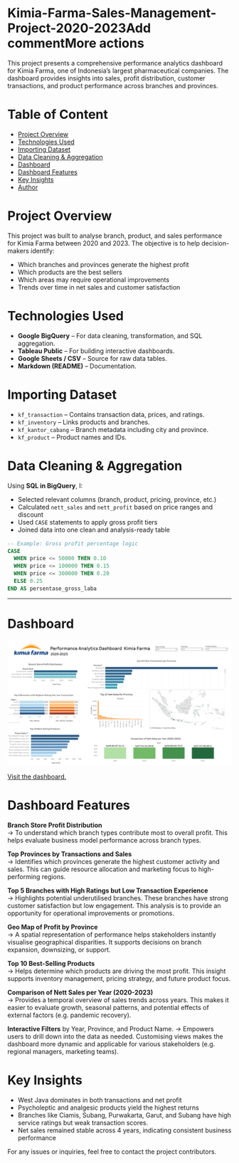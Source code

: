 # Kimia-Farma-Sales-Management-Project-2020-2023Add commentMore actions
This project presents a comprehensive performance analytics dashboard for Kimia Farma, one of Indonesia’s largest pharmaceutical companies. The dashboard provides insights into sales, profit distribution, customer transactions, and product performance across branches and provinces.

# Table of Content
- [Project Overview](#project-overview)  
- [Technologies Used](#technologies-used)  
- [Importing Dataset](#importing-dataset)  
- [Data Cleaning & Aggregation](#data-cleaning--aggregation)  
- [Dashboard](#dashboard)  
- [Dashboard Features](#dashboard-features)  
- [Key Insights](#key-insights)  
- [Author](#author)

# Project Overview
This project was built to analyse branch, product, and sales performance for Kimia Farma between 2020 and 2023. The objective is to help decision-makers identify:
- Which branches and provinces generate the highest profit
- Which products are the best sellers
- Which areas may require operational improvements
- Trends over time in net sales and customer satisfaction

# Technologies Used
- **Google BigQuery** – For data cleaning, transformation, and SQL aggregation.
- **Tableau Public** – For building interactive dashboards.
- **Google Sheets / CSV** – Source for raw data tables.
- **Markdown (README)** – Documentation.

# Importing Dataset
- `kf_transaction` – Contains transaction data, prices, and ratings.
- `kf_inventory` – Links products and branches.
- `kf_kantor_cabang` – Branch metadata including city and province.
- `kf_product` – Product names and IDs.

# Data Cleaning & Aggregation
Using **SQL in BigQuery**, I:
- Selected relevant columns (branch, product, pricing, province, etc.)
- Calculated `nett_sales` and `nett_profit` based on price ranges and discount
- Used `CASE` statements to apply gross profit tiers
- Joined data into one clean and analysis-ready table

```sql
-- Example: Gross profit percentage logic
CASE 
  WHEN price <= 50000 THEN 0.10
  WHEN price <= 100000 THEN 0.15
  WHEN price <= 300000 THEN 0.20
  ELSE 0.25
END AS persentase_gross_laba
```
---
# Dashboard
![Kimia Farma Dashboard](kf_tableau.png)

[Visit the dashboard.](https://public.tableau.com/app/profile/khalisha.fakhira/viz/PerformanceAnalyticsofKimiaFarma2020-2023/Dashboard1)


# Dashboard Features
**Branch Store Profit Distribution**  
-> To understand which branch types contribute most to overall profit. This helps evaluate business model performance across branch types.

**Top Provinces by Transactions and Sales**  
-> Identifies which provinces generate the highest customer activity and sales. This can guide resource allocation and marketing focus to high-performing regions.


**Top 5 Branches with High Ratings but Low Transaction Experience**  
-> Highlights potential underutilised branches. These branches have strong customer satisfaction but low engagement. This analysis is to provide an opportunity for operational improvements or promotions.


**Geo Map of Profit by Province**  
-> A spatial representation of performance helps stakeholders instantly visualise geographical disparities. It supports decisions on branch expansion, downsizing, or support.


**Top 10 Best-Selling Products**  
-> Helps determine which products are driving the most profit. This insight supports inventory management, pricing strategy, and future product focus. 


**Comparison of Nett Sales per Year (2020-2023)**  
-> Provides a temporal overview of sales trends across years. This makes it easier to evaluate growth, seasonal patterns, and potential effects of external factors (e.g. pandemic recovery).


**Interactive Filters** by Year, Province, and Product Name.
->  Empowers users to drill down into the data as needed. Customising views makes the dashboard more dynamic and applicable for various stakeholders (e.g. regional managers, marketing teams).

# Key Insights
- West Java dominates in both transactions and net profit
- Psycholeptic and analgesic products yield the highest returns
- Branches like Ciamis, Subang, Purwakarta, Garut, and Subang have high service ratings but weak transaction scores.
- Net sales remained stable across 4 years, indicating consistent business performance


For any issues or inquiries, feel free to contact the project contributors.
